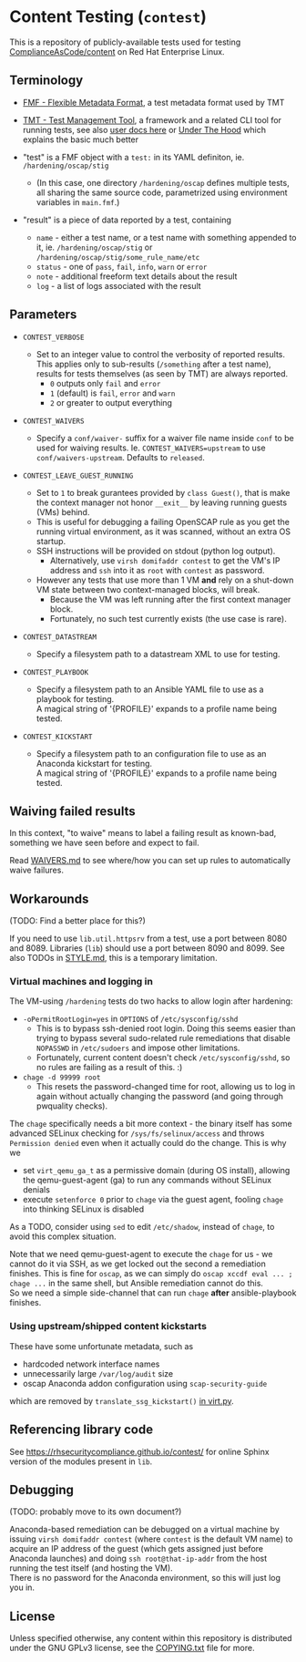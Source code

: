 # Content Testing (`contest`)

This is a repository of publicly-available tests used for testing
[ComplianceAsCode/content](https://github.com/ComplianceAsCode/content/)
on Red Hat Enterprise Linux.

## Terminology

- [FMF - Flexible Metadata Format](https://github.com/teemtee/fmf/), a test
  metadata format used by TMT
- [TMT - Test Management Tool](https://github.com/teemtee/tmt/), a framework
  and a related CLI tool for running tests, see also
  [user docs here](https://tmt.readthedocs.io/en/stable/) or
  [Under The Hood](https://tmt.readthedocs.io/en/stable/guide.html#under-the-hood)
  which explains the basic much better

- "test" is a FMF object with a `test:` in its YAML definiton, ie.
  `/hardening/oscap/stig`
  - (In this case, one directory `/hardening/oscap` defines multiple tests,
    all sharing the same source code, parametrized using environment variables
    in `main.fmf`.)

- "result" is a piece of data reported by a test, containing
  - `name` - either a test name, or a test name with something appended to it,
    ie. `/hardening/oscap/stig` or `/hardening/oscap/stig/some_rule_name/etc`
  - `status` - one of `pass`, `fail`, `info`, `warn` or `error`
  - `note` - additional freeform text details about the result
  - `log` - a list of logs associated with the result

## Parameters

- `CONTEST_VERBOSE`
  - Set to an integer value to control the verbosity of reported results.
    This applies only to sub-results (`/something` after a test name), results
    for tests themselves (as seen by TMT) are always reported.
    - `0` outputs only `fail` and `error`
    - `1` (default) is `fail`, `error` and `warn`
    - `2` or greater to output everything

- `CONTEST_WAIVERS`
  - Specify a `conf/waiver-` suffix for a waiver file name inside `conf` to be
    used for waiving results. Ie. `CONTEST_WAIVERS=upstream` to use
    `conf/waivers-upstream`. Defaults to `released`.

- `CONTEST_LEAVE_GUEST_RUNNING`
  - Set to `1` to break gurantees provided by `class Guest()`, that is make the
    context manager not honor `__exit__` by leaving running guests (VMs) behind.
  - This is useful for debugging a failing OpenSCAP rule as you get the running
    virtual environment, as it was scanned, without an extra OS startup.
  - SSH instructions will be provided on stdout (python log output).
    - Alternatively, use `virsh domifaddr contest` to get the VM's IP address
      and `ssh` into it as `root` with `contest` as password.
  - However any tests that use more than 1 VM **and** rely on a shut-down VM
    state between two context-managed blocks, will break.
    - Because the VM was left running after the first context manager block.
    - Fortunately, no such test currently exists (the use case is rare).

- `CONTEST_DATASTREAM`
  - Specify a filesystem path to a datastream XML to use for testing.

- `CONTEST_PLAYBOOK`
  - Specify a filesystem path to an Ansible YAML file to use as a playbook
    for testing.  
    A magical string of '{PROFILE}' expands to a profile name being tested.

- `CONTEST_KICKSTART`
  - Specify a filesystem path to an configuration file to use as an Anaconda
    kickstart for testing.  
    A magical string of '{PROFILE}' expands to a profile name being tested.

## Waiving failed results

In this context, "to waive" means to label a failing result as known-bad,
something we have seen before and expect to fail.

Read [WAIVERS.md](WAIVERS.md) to see where/how you can set up rules to
automatically waive failures.

## Workarounds

(TODO: Find a better place for this?)

If you need to use `lib.util.httpsrv` from a test, use a port between
8080 and 8089. Libraries (`lib`) should use a port between 8090 and 8099.
See also TODOs in [STYLE.md](STYLE.md), this is a temporary limitation.

### Virtual machines and logging in

The VM-using `/hardening` tests do two hacks to allow login after hardening:

- `-oPermitRootLogin=yes` in `OPTIONS` of `/etc/sysconfig/sshd`
  - This is to bypass ssh-denied root login. Doing this seems easier than trying
    to bypass several sudo-related rule remediations that disable `NOPASSWD`
    in `/etc/sudoers` and impose other limitations.
  - Fortunately, current content doesn't check `/etc/sysconfig/sshd`, so no
    rules are failing as a result of this. :)
- `chage -d 99999 root`
  - This resets the password-changed time for root, allowing us to log in again
    without actually changing the password (and going through pwquality checks).

The `chage` specifically needs a bit more context - the binary itself has some
advanced SELinux checking for `/sys/fs/selinux/access` and throws
`Permission denied` even when it actually could do the change. This is why we

- set `virt_qemu_ga_t` as a permissive domain (during OS install), allowing
  the qemu-guest-agent (ga) to run any commands without SELinux denials
- execute `setenforce 0` prior to `chage` via the guest agent, fooling `chage`
  into thinking SELinux is disabled

As a TODO, consider using `sed` to edit `/etc/shadow`, instead of `chage`,
to avoid this complex situation.

Note that we need qemu-guest-agent to execute the `chage` for us - we cannot do
it via SSH, as we get locked out the second a remediation finishes. This is fine
for `oscap`, as we can simply do `oscap xccdf eval ... ; chage ...` in the same
shell, but Ansible remediation cannot do this.  
So we need a simple side-channel that can run `chage` **after** ansible-playbook
finishes.

### Using upstream/shipped content kickstarts

These have some unfortunate metadata, such as

- hardcoded network interface names
- unnecessarily large `/var/log/audit` size
- oscap Anaconda addon configuration using `scap-security-guide`

which are removed by `translate_ssg_kickstart()` [in virt.py](lib/virt.py).

## Referencing library code

See https://rhsecuritycompliance.github.io/contest/ for online Sphinx version
of the modules present in `lib`.

## Debugging

(TODO: probably move to its own document?)

Anaconda-based remediation can be debugged on a virtual machine by issuing
`virsh domifaddr contest` (where `contest` is the default VM name) to acquire
an IP address of the guest (which gets assigned just before Anaconda launches)
and doing `ssh root@that-ip-addr` from the host running the test itself (and
hosting the VM).  
There is no password for the Anaconda environment, so this will just log you in.

## License

Unless specified otherwise, any content within this repository is distributed
under the GNU GPLv3 license, see the [COPYING.txt](COPYING.txt) file for more.
